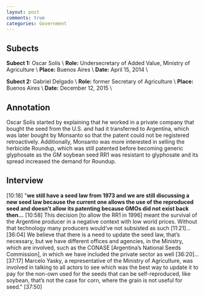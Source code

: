 ```yaml
---
layout: post
comments: true
categories: Government
---
```


## Subects

**Subect 1:** Oscar Solís \\
**Role:** Undersecretary of Added Value, Ministry of Agriculture \\
**Place:** Buenos Aires \\
**Date:** April 15, 2014 \\

**Subect 2:** Gabriel Delgado \\
**Role:** former Secretary of Agriculture \\
**Place:** Buenos Aires \\
**Date:** December 12, 2015 \\

## Annotation

Oscar Solís started by explaining that he worked in a private company that bought the seed from the U.S. and had it transferred to Argentina, which was later bought by Monsanto so that the patent could not be registered retroactively. Additionally, Monsanto was more interested in selling the herbicide Roundup, which was still patented before becoming generic glyphosate as the GM soybean seed RR1 was resistant to glyphosate and its spread increased the demand for Roundup.

## Interview

[10:18] "**we still have a seed law from 1973 and we are still discussing a new seed law because the current one allows the use of the reproduced seed and doesn’t allow its patenting because GMOs did not exist back then...** [10:58] This decision [to allow the RR1 in 1996] meant the survival of the Argentine producer in a negative context with low world prices. Without that technology many producers would’ve not subsisted as such [11:21]…[36:04] We believe that there is a need to update the seed law, that’s necessary, but we have different offices and agencies, in the Ministry, which are involved, such as the CONASE [Argentina’s National Seeds Commission], in which we have included the private sector as well [36:20]…[37:17] Marcelo Yasky, a representative of the Ministry of Agriculture, was involved in talking to all actors to see which was the best way to update it to pay for the non-own used for the seeds that can be self-reproduced, like soybean, that’s not the case for corn, where the grain is not useful for seed." [37:50]